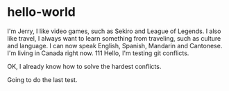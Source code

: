 # hello-world

I'm Jerry, I like video games, such as Sekiro and League of Legends. I also like travel, I always want to learn something from traveling, such as culture and language. I can now speak English, Spanish, Mandarin and Cantonese.
I'm living in Canada right now.
111
Hello, I'm testing git conflicts.

OK, I already know how to solve the hardest conflicts.

Going to do the last test.
